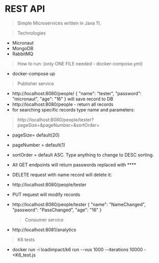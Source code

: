 # REST API 

> Simple Microservices written in Java 11.

> Technologies
- Micronaut
- MongoDB
- RabbitMQ

> How to run: (only ONE FILE needed - docker-compose.yml)
- docker-compose up
> Publisher service
- http://localhost:8080/people/
 {
     "name": "tester",
     "password": "micronaut",
     "age": "16"
 }
 will save record to DB
- http://localhost:8080/people - return all records
- for searching specific records type name and parameters:
 >http://localhost:8080/people/tester?pageSize=&pageNumber=&sortOrder=

- pageSize= default(20)
- pageNumber = default(1)
- sortOrder = default ASC. Type anything to change to DESC sorting.

- All GET endpoints will return passwords replaced with ****

- DELETE request with name record will delete it:
- http://localhost:8080/people/tester
- PUT request will modify records
- http://localhost:8080/people/tester
{
     "name": "NameChanged",
     "password": "PassChanged",
     "age": "16"
 } 
 
  > Consumer service
 - http://localhost:8081/analytics

> K6 tests
-  docker run -i loadimpact/k6 run --vus 1000 --iterations 10000 - <K6_test.js

 




